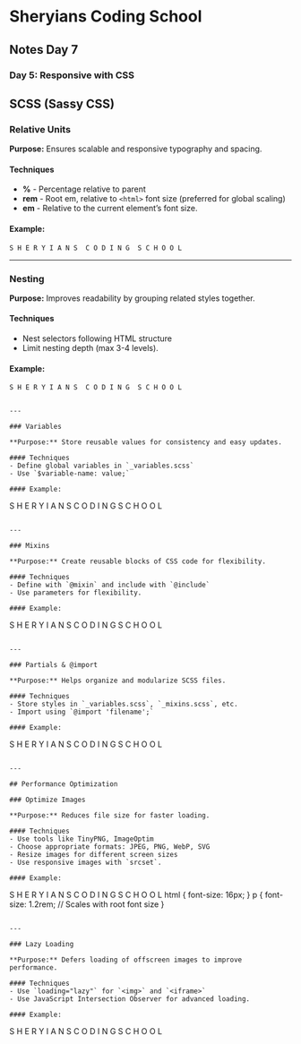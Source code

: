 # Sheryians Coding School

## Notes Day 7

### Day 5: Responsive with CSS

## SCSS (Sassy CSS)

### Relative Units

**Purpose:** Ensures scalable and responsive typography and spacing.

#### Techniques
- **%** - Percentage relative to parent
- **rem** - Root em, relative to `<html>` font size (preferred for global scaling)
- **em** - Relative to the current element’s font size.

#### Example:
```
S H E R Y I A N S  C O D I N G  S C H O O L
```

---

### Nesting

**Purpose:** Improves readability by grouping related styles together.

#### Techniques
- Nest selectors following HTML structure
- Limit nesting depth (max 3-4 levels).

#### Example:
```
S H E R Y I A N S  C O D I N G  S C H O O L


---

### Variables

**Purpose:** Store reusable values for consistency and easy updates.

#### Techniques
- Define global variables in `_variables.scss`
- Use `$variable-name: value;`

#### Example:
```
S H E R Y I A N S  C O D I N G  S C H O O L
```

---

### Mixins

**Purpose:** Create reusable blocks of CSS code for flexibility.

#### Techniques
- Define with `@mixin` and include with `@include`
- Use parameters for flexibility.

#### Example:
```
S H E R Y I A N S  C O D I N G  S C H O O L
```

---

### Partials & @import

**Purpose:** Helps organize and modularize SCSS files.

#### Techniques
- Store styles in `_variables.scss`, `_mixins.scss`, etc.
- Import using `@import 'filename';`

#### Example:
```
S H E R Y I A N S  C O D I N G  S C H O O L
```

---

## Performance Optimization

### Optimize Images

**Purpose:** Reduces file size for faster loading.

#### Techniques
- Use tools like TinyPNG, ImageOptim
- Choose appropriate formats: JPEG, PNG, WebP, SVG
- Resize images for different screen sizes
- Use responsive images with `srcset`.

#### Example:
```
S H E R Y I A N S  C O D I N G  S C H O O L
html {
font-size: 16px;
}
p {
font-size: 1.2rem; // Scales with root font size
}
```

---

### Lazy Loading

**Purpose:** Defers loading of offscreen images to improve performance.

#### Techniques
- Use `loading="lazy"` for `<img>` and `<iframe>`
- Use JavaScript Intersection Observer for advanced loading.

#### Example:
```
S H E R Y I A N S  C O D I N G  S C H O O L
```

